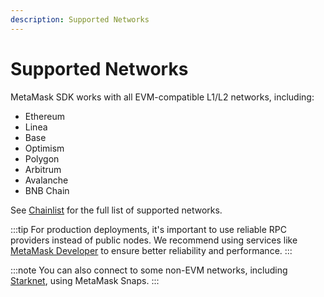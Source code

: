 ```yaml
---
description: Supported Networks
---
```


# Supported Networks

MetaMask SDK works with all EVM-compatible L1/L2 networks, including:

- Ethereum
- Linea
- Base
- Optimism
- Polygon
- Arbitrum
- Avalanche
- BNB Chain

See [Chainlist](https://chainlist.org/) for the full list of supported networks.

:::tip
For production deployments, it's important to use reliable RPC providers instead of public nodes.
We recommend using services like [MetaMask Developer](https://developer.metamask.io/) to ensure better reliability and performance.
:::

:::note
You can also connect to some non-EVM networks, including [Starknet](/wallet/how-to/use-non-evm-networks/starknet/), using MetaMask Snaps.
:::
